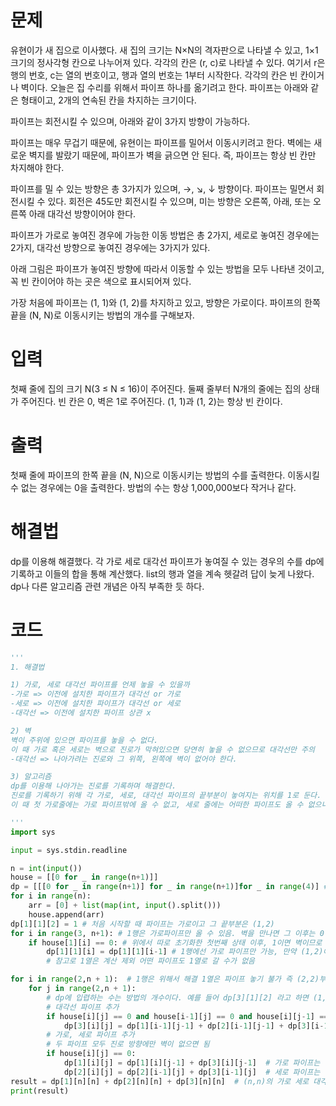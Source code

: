 # 문제
유현이가 새 집으로 이사했다. 새 집의 크기는 N×N의 격자판으로 나타낼 수 있고, 1×1크기의 정사각형 칸으로 나누어져 있다. 각각의 칸은 (r, c)로 나타낼 수 있다. 여기서 r은 행의 번호, c는 열의 번호이고, 행과 열의 번호는 1부터 시작한다. 각각의 칸은 빈 칸이거나 벽이다.
오늘은 집 수리를 위해서 파이프 하나를 옮기려고 한다. 파이프는 아래와 같은 형태이고, 2개의 연속된 칸을 차지하는 크기이다.



파이프는 회전시킬 수 있으며, 아래와 같이 3가지 방향이 가능하다.



파이프는 매우 무겁기 때문에, 유현이는 파이프를 밀어서 이동시키려고 한다. 벽에는 새로운 벽지를 발랐기 때문에, 파이프가 벽을 긁으면 안 된다. 즉, 파이프는 항상 빈 칸만 차지해야 한다.

파이프를 밀 수 있는 방향은 총 3가지가 있으며, →, ↘, ↓ 방향이다. 파이프는 밀면서 회전시킬 수 있다. 회전은 45도만 회전시킬 수 있으며, 미는 방향은 오른쪽, 아래, 또는 오른쪽 아래 대각선 방향이어야 한다.

파이프가 가로로 놓여진 경우에 가능한 이동 방법은 총 2가지, 세로로 놓여진 경우에는 2가지, 대각선 방향으로 놓여진 경우에는 3가지가 있다.

아래 그림은 파이프가 놓여진 방향에 따라서 이동할 수 있는 방법을 모두 나타낸 것이고, 꼭 빈 칸이어야 하는 곳은 색으로 표시되어져 있다.


가장 처음에 파이프는 (1, 1)와 (1, 2)를 차지하고 있고, 방향은 가로이다. 파이프의 한쪽 끝을 (N, N)로 이동시키는 방법의 개수를 구해보자.

# 입력
첫째 줄에 집의 크기 N(3 ≤ N ≤ 16)이 주어진다. 둘째 줄부터 N개의 줄에는 집의 상태가 주어진다. 빈 칸은 0, 벽은 1로 주어진다. (1, 1)과 (1, 2)는 항상 빈 칸이다.

# 출력
첫째 줄에 파이프의 한쪽 끝을 (N, N)으로 이동시키는 방법의 수를 출력한다. 이동시킬 수 없는 경우에는 0을 출력한다. 방법의 수는 항상 1,000,000보다 작거나 같다.

# 해결법
dp를 이용해 해결했다. 각 가로 세로 대각선 파이프가 놓여질 수 있는 경우의 수를 dp에 기록하고 이들의 합을 통해 계산했다. list의 행과 열을 계속 헷갈려 답이 늦게 나왔다. dp나 다른 알고리즘 관련 개념은 아직 부족한 듯 하다.
# 코드
```python
'''
1. 해결법

1) 가로, 세로 대각선 파이프를 언제 놓을 수 있을까
-가로 => 이전에 설치한 파이프가 대각선 or 가로
-세로 => 이전에 설치한 파이프가 대각선 or 세로
-대각선 => 이전에 설치한 파이프 상관 x

2) 벽
벽이 주위에 있으면 파이프를 놓을 수 없다.
이 때 가로 혹은 세로는 벽으로 진로가 막혀있으면 당연히 놓을 수 없으므로 대각선만 주의
-대각선 => 나아가려는 진로와 그 위쪽, 왼쪽에 벽이 없어야 한다.

3) 알고리즘
dp를 이용해 나아가는 진로를 기록하며 해결한다.
진로를 기록하기 위해 각 가로, 세로, 대각선 파이프의 끝부분이 놓여지는 위치를 1로 둔다.
이 때 첫 가로줄에는 가로 파이프밖에 올 수 없고, 세로 줄에는 어떠한 파이프도 올 수 없으니, 이는 처음부터 만들고 간다.

'''
import sys

input = sys.stdin.readline

n = int(input())
house = [[0 for _ in range(n+1)]]
dp = [[[0 for _ in range(n+1)] for _ in range(n+1)]for _ in range(4)] # 가로=1 세로=2 대각선=3 의 배열안에 각 2차원 배열위치 ex) dp[1][2][3] => house[2][3]의 가로 파이프
for i in range(n):
    arr = [0] + list(map(int, input().split()))
    house.append(arr)
dp[1][1][2] = 1 # 처음 시작할 때 파이프는 가로이고 그 끝부분은 (1,2)
for i in range(3, n+1): # 1행은 가로파이프만 올 수 있음. 벽을 만나면 그 이후는 0
    if house[1][i] == 0: # 위에서 따로 초기화한 첫번째 상태 이후, 1이면 벽이므로 그 이후는 계산 x
        dp[1][1][i] = dp[1][1][i-1] # 1행에선 가로 파이프만 가능, 만약 (1,2)에 가로파이프가 있다면 (1,3)도 벽이 없는 이상 가로파이프가 놓여질 수 있음
        # 참고로 1열은 계산 제외 어떤 파이프도 1열로 갈 수가 없음

for i in range(2,n + 1):  # 1행은 위해서 해결 1열은 파이프 놓기 불가 즉 (2,2)부터 연산
    for j in range(2,n + 1):
        # dp에 입렵하는 수는 방법의 개수이다. 예를 들어 dp[3][1][2] 라고 하면 (1,2)로 갈 수 있는 방법의 개수
        # 대각선 파이프 추가
        if house[i][j] == 0 and house[i-1][j] == 0 and house[i][j-1] == 0:
            dp[3][i][j] = dp[1][i-1][j-1] + dp[2][i-1][j-1] + dp[3][i-1][j-1]  # 대각선 파이프는 이전 블록이 가로, 세로, 대각선 일때 놓을 수 있으므로 이전 블록의 가로, 세로 대각선 경우의 수를 전부 더한다.
        # 가로, 세로 파이프 추가
        # 두 파이프 모두 진로 방향에만 벽이 없으면 됨
        if house[i][j] == 0:
            dp[1][i][j] = dp[1][i][j-1] + dp[3][i][j-1]  # 가로 파이프는 이전 블록이 가로, 대각선일때 놓을 수 있음
            dp[2][i][j] = dp[2][i-1][j] + dp[3][i-1][j]  # 세로 파이프는 이전 블록이 세로, 대각선일때 놓을 수 있음
result = dp[1][n][n] + dp[2][n][n] + dp[3][n][n]  # (n,n)의 가로 세로 대각선 경우의 수 총 합 구하기
print(result)
```
